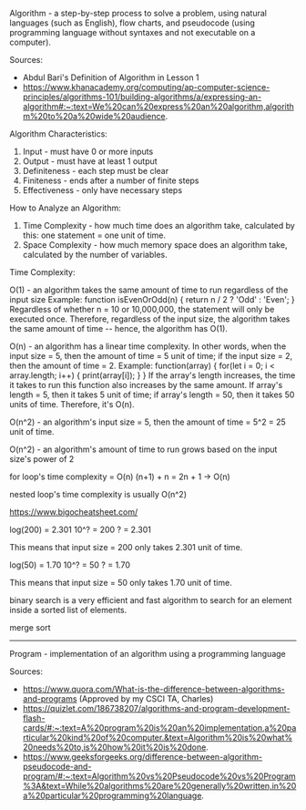 Algorithm - a step-by-step process to solve a problem, using natural languages (such as English), flow charts, and pseudocode (using programming language without syntaxes and not executable on a computer).

Sources: 
- Abdul Bari's Definition of Algorithm in Lesson 1
- https://www.khanacademy.org/computing/ap-computer-science-principles/algorithms-101/building-algorithms/a/expressing-an-algorithm#:~:text=We%20can%20express%20an%20algorithm,algorithm%20to%20a%20wide%20audience.

Algorithm Characteristics:
1. Input - must have 0 or more inputs
2. Output - must have at least 1 output
3. Definiteness - each step must be clear
4. Finiteness - ends after a number of finite steps
5. Effectiveness - only have necessary steps

How to Analyze an Algorithm:
1. Time Complexity - how much time does an algorithm take, calculated by this: one statement = one unit of time.
2. Space Complexity - how much memory space does an algorithm take, calculated by the number of variables. 

Time Complexity:


O(1) - an algorithm takes the same amount of time to run regardless of the input size
Example:
function isEvenOrOdd(n) {
  return n / 2 ? 'Odd' : 'Even';
}
Regardless of whether n = 10 or 10,000,000, the statement will only be executed once. Therefore, regardless of the input size, the algorithm takes the same amount of time -- hence, the algorithm has O(1).



O(n) - an algorithm has a linear time complexity. In other words, when the input size = 5, then the amount of time = 5 unit of time; if the input size = 2, then the amount of time = 2. 
Example:
function(array) {
  for(let i = 0; i < array.length; i++) {
    print(array[i]);
  }
}
If the array's length increases, the time it takes to run this function also increases by the same amount. If array's length = 5, then it takes 5 unit of time; if array's length = 50, then it takes 50 units of time. Therefore, it's O(n).



O(n^2) - an algorithm's input size = 5, then the amount of time = 5^2 = 25 unit of time. 

O(n^2) - an algorithm's amount of time to run grows based on the input size's power of 2

for loop's time complexity = O(n)
(n+1) + n = 2n + 1 -> O(n)

nested loop's time complexity is usually O(n^2)

https://www.bigocheatsheet.com/


log(200) = 2.301
10^? = 200
? = 2.301

This means that input size = 200 only takes 2.301 unit of time.

log(50) = 1.70
10^? = 50
? = 1.70

This means that input size = 50 only takes 1.70 unit of time.

binary search is a very efficient and fast algorithm to search for an element inside a sorted list of elements. 

merge sort 





---
Program - implementation of an algorithm using a programming language

Sources: 
- https://www.quora.com/What-is-the-difference-between-algorithms-and-programs (Approved by my CSCI TA, Charles)
- https://quizlet.com/186738207/algorithms-and-program-development-flash-cards/#:~:text=A%20program%20is%20an%20implementation,a%20particular%20kind%20of%20computer.&text=Algorithm%20is%20what%20needs%20to,is%20how%20it%20is%20done.
- https://www.geeksforgeeks.org/difference-between-algorithm-pseudocode-and-program/#:~:text=Algorithm%20vs%20Pseudocode%20vs%20Program%3A&text=While%20algorithms%20are%20generally%20written,in%20a%20particular%20programming%20language.






